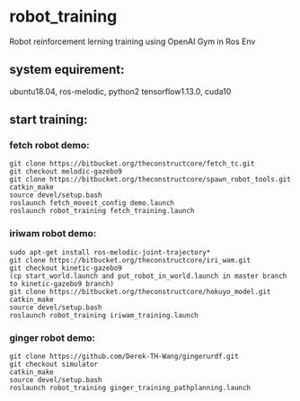# robot_training  
Robot reinforcement lerning training using OpenAI Gym in Ros Env  

## system equirement:  
ubuntu18.04, ros-melodic, python2 tensorflow1.13.0, cuda10  

## start training:  
### fetch robot demo:  
```
git clone https://bitbucket.org/theconstructcore/fetch_tc.git  
git checkout melodic-gazebo9  
git clone https://bitbucket.org/theconstructcore/spawn_robot_tools.git  
catkin_make  
source devel/setup.bash  
roslaunch fetch_moveit_config demo.launch  
roslaunch robot_training fetch_training.launch  
```
### iriwam robot demo:  
```
sudo apt-get install ros-melodic-joint-trajectory*  
git clone https://bitbucket.org/theconstructcore/iri_wam.git  
git checkout kinetic-gazebo9  
(cp start_world.launch and put_robot_in_world.launch in master branch to kinetic-gazebo9 branch)  
git clone https://bitbucket.org/theconstructcore/hokuyo_model.git  
catkin_make  
source devel/setup.bash  
roslaunch robot_training iriwam_training.launch  
```
### ginger robot demo:  
```
git clone https://github.com/Derek-TH-Wang/gingerurdf.git  
git checkout simulator  
catkin_make  
source devel/setup.bash  
roslaunch robot_training ginger_training_pathplanning.launch  
```
